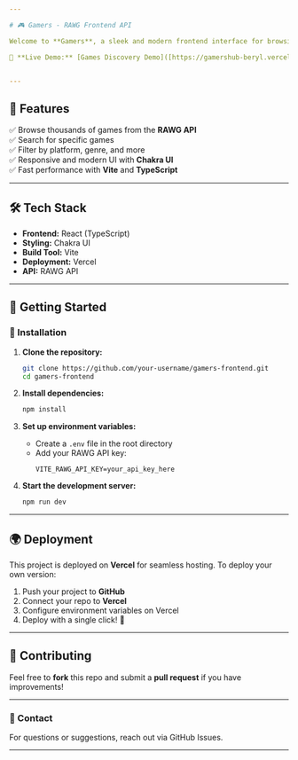 ```yaml
---

# 🎮 Gamers - RAWG Frontend API  

Welcome to **Gamers**, a sleek and modern frontend interface for browsing games using the **RAWG API**. Built with **React (TypeScript)** and powered by **Vite**, this project provides an intuitive and responsive UI using **Chakra UI**. Deployed seamlessly on **Vercel**.  

🚀 **Live Demo:** [Games Discovery Demo]([https://gamershub-beryl.vercel.app/])  


---
```


## 📌 Features  

✅ Browse thousands of games from the **RAWG API**  
✅ Search for specific games  
✅ Filter by platform, genre, and more  
✅ Responsive and modern UI with **Chakra UI**  
✅ Fast performance with **Vite** and **TypeScript**  

---

## 🛠️ Tech Stack  

- **Frontend:** React (TypeScript)  
- **Styling:** Chakra UI  
- **Build Tool:** Vite  
- **Deployment:** Vercel  
- **API:** RAWG API  

---

## 🚀 Getting Started  

### 🔧 Installation  

1. **Clone the repository:**  
   ```sh
   git clone https://github.com/your-username/gamers-frontend.git
   cd gamers-frontend
   ```

2. **Install dependencies:**  
   ```sh
   npm install
   ```

3. **Set up environment variables:**  
   - Create a `.env` file in the root directory  
   - Add your RAWG API key:  
     ```
     VITE_RAWG_API_KEY=your_api_key_here
     ```

4. **Start the development server:**  
   ```sh
   npm run dev
   ```

---

## 🌍 Deployment  

This project is deployed on **Vercel** for seamless hosting. To deploy your own version:  

1. Push your project to **GitHub**  
2. Connect your repo to **Vercel**  
3. Configure environment variables on Vercel  
4. Deploy with a single click! 🎉  

---

## 🤝 Contributing  

Feel free to **fork** this repo and submit a **pull request** if you have improvements!  

---

### 📩 Contact  

For questions or suggestions, reach out via GitHub Issues.

---
